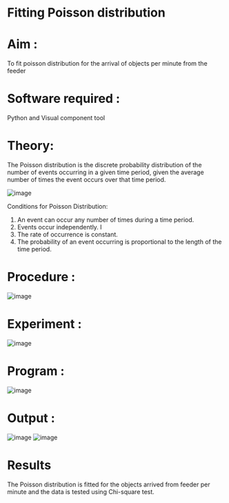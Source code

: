 # Fitting Poisson  distribution
# Aim : 

To fit poisson distribution for the arrival of objects per minute from the feeder

# Software required :  

Python and Visual component tool

# Theory:

The Poisson distribution is the discrete probability distribution of the number of events occurring in a given time period, given the average number of times the event occurs over that time period.

![image](https://user-images.githubusercontent.com/104613195/166248326-fd042076-8b0b-40c4-8b11-1d8e8fcb74db.png)

 Conditions for Poisson Distribution:

1. An event can occur any number of times during a time period.
2. Events occur independently. I
3. The rate of occurrence is constant.
4. The probability of an event occurring is proportional to the length of the time period. 
 
# Procedure :

![image](https://user-images.githubusercontent.com/104613195/166251988-d0c53205-6080-4f7b-ae4c-398178586637.png)

# Experiment :

![image](https://user-images.githubusercontent.com/103921593/230282876-f4a5afbf-cac1-4648-a1b0-c78840638a8e.png)

# Program :
![image](https://github.com/PREETHI3312/Poisson_distribution/assets/151625222/97587a1c-f030-40f9-bc94-c00c85e2208d)


 

# Output : 
![image](https://github.com/PREETHI3312/Poisson_distribution/assets/151625222/7086e320-a4ed-49f8-88f5-7229a98c4deb)
![image](https://github.com/PREETHI3312/Poisson_distribution/assets/151625222/b32e8206-82ef-4055-bbfb-1cd626cdb253)




# Results

The Poisson distribution is fitted for the objects arrived from feeder per minute and the data is tested using Chi-square test. 
 
